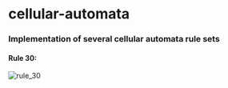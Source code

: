 # cellular-automata

### Implementation of several cellular automata rule sets

#### Rule 30:
![rule_30](https://user-images.githubusercontent.com/37815834/140631416-31a7633f-0d61-48dd-b9b1-e465df7bda90.png)
